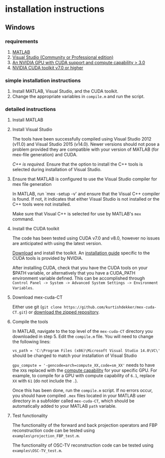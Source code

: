 # installation instructions

## Windows

### requirements
1. [MATLAB](https://www.mathworks.com/products/matlab.html)
2. [Visual Studio (Community or Professional edition)](https://visualstudio.microsoft.com/)
3. [An NVIDIA GPU with CUDA support and compute capability > 3.0](https://developer.nvidia.com/cuda-gpus)
4. [NVIDIA CUDA toolkit v7.0 or higher](https://developer.nvidia.com/cuda-toolkit)

### simple installation instructions
1. Install MATLAB, Visual Studio, and the CUDA toolkit.
2. Change the appropriate variables in `compile.m` and run the script.

### detailed instructions
1. Install MATLAB

2. Install Visual Studio

   The tools have been successfully compiled using Visual Studio 2012 (v11.0) and Visual Studio 2015 (v14.0). Newer versions should not pose a problem provided they are compatible with your version of MATLAB (for mex-file generation) and CUDA. 
   
   *C++ is required.* Ensure that the option to install the C++ tools is selected during installation of Visual Studio.

3. Ensure that MATLAB is configured to use the Visual Studio compiler for mex file generation

   In MATLAB, run `mex -setup -v' and ensure that the Visual C++ compiler is found. If not, it indicates that either Visual Studio is not installed or the C++ tools were not installed. 

   Make sure that Visual C++ is selected for use by MATLAB's `mex` command.


4. Install the CUDA toolkit
   
   The code has been tested using CUDA v7.0 and v8.0, however no issues are anticipated with using the latest version.
   
   [Download](https://developer.nvidia.com/cuda-downloads) and install the toolkit. An [installation guide](https://docs.nvidia.com/cuda/cuda-installation-guide-microsoft-windows/index.html) specific to the CUDA tools is provided by NVIDIA. 
   
   After installing CUDA, check that you have the CUDA tools on your $PATH variable, or alternatively that you have a CUDA_PATH environment variable defined. This can be accomplished through `Control Panel -> System -> Advanced System Settings -> Environment Variables`.
   
5. Download mex-cuda-CT

   Either use git (`git clone https://github.com/kurtishdekker/mex-cuda-CT.git`) or [download the zipped repository](https://github.com/kurtishdekker/mex-cuda-CT/archive/master.zip).
   
6. Compile the tools

   In MATLAB, navigate to the top level of the `mex-cuda-CT` directory you downloaded in step 5. Edit the `compile.m` file. You will need to change the following lines:
   
   `vs_path = 'C:\Program Files (x86)\Microsoft Visual Studio 14.0\VC\'` should be changed to match your installation of Visual Studio
   
   `gpu_compute = '-gencode=arch=compute_XX,code=sm_XX'` needs to have the `XX`s replaced with the [compute capability](https://developer.nvidia.com/cuda-gpus) for your specific GPU. For example, to compile for a GPU with compute capability of `6.1`, replace `XX` with `61` (do not include the `.`).
   
   Once this has been done, run the `compile.m` script. If no errors occur, you should have compiled `.mex` files located in your MATLAB user directory in a subfolder called `mex-cuda-CT`, which should be automatically added to your MATLAB `path` variable.

7. Test functionality

   The functionality of the forward and back projection operators and FBP reconstruction code can be tested using `examples\projection_FBP_test.m`.

   The functionality of OSC-TV reconstruction code can be tested using `examples\OSC-TV_test.m`.

